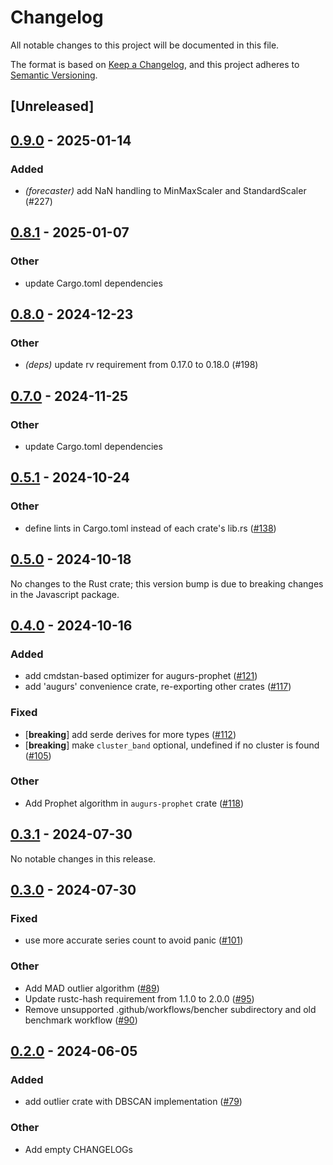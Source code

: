 # Changelog
All notable changes to this project will be documented in this file.

The format is based on [Keep a Changelog](https://keepachangelog.com/en/1.0.0/),
and this project adheres to [Semantic Versioning](https://semver.org/spec/v2.0.0.html).

## [Unreleased]

## [0.9.0](https://github.com/grafana/augurs/compare/augurs-outlier-v0.8.1...augurs-outlier-v0.9.0) - 2025-01-14

### Added

- *(forecaster)* add NaN handling to MinMaxScaler and StandardScaler (#227)

## [0.8.1](https://github.com/grafana/augurs/compare/augurs-outlier-v0.8.0...augurs-outlier-v0.8.1) - 2025-01-07

### Other

- update Cargo.toml dependencies

## [0.8.0](https://github.com/grafana/augurs/compare/augurs-outlier-v0.7.0...augurs-outlier-v0.8.0) - 2024-12-23

### Other

- *(deps)* update rv requirement from 0.17.0 to 0.18.0 (#198)

## [0.7.0](https://github.com/grafana/augurs/compare/augurs-outlier-v0.6.3...augurs-outlier-v0.7.0) - 2024-11-25

### Other

- update Cargo.toml dependencies

## [0.5.1](https://github.com/grafana/augurs/compare/augurs-outlier-v0.5.0...augurs-outlier-v0.5.1) - 2024-10-24

### Other

- define lints in Cargo.toml instead of each crate's lib.rs ([#138](https://github.com/grafana/augurs/pull/138))

## [0.5.0](https://github.com/grafana/augurs/compare/augurs-outlier-v0.5.0...augurs-outlier-v0.4.3) - 2024-10-18

No changes to the Rust crate; this version bump is due to breaking changes in the
Javascript package.

## [0.4.0](https://github.com/grafana/augurs/compare/augurs-outlier-v0.3.1...augurs-outlier-v0.4.0) - 2024-10-16

### Added

- add cmdstan-based optimizer for augurs-prophet ([#121](https://github.com/grafana/augurs/pull/121))
- add 'augurs' convenience crate, re-exporting other crates ([#117](https://github.com/grafana/augurs/pull/117))

### Fixed

- [**breaking**] add serde derives for more types ([#112](https://github.com/grafana/augurs/pull/112))
- [**breaking**] make `cluster_band` optional, undefined if no cluster is found ([#105](https://github.com/grafana/augurs/pull/105))

### Other

- Add Prophet algorithm in `augurs-prophet` crate ([#118](https://github.com/grafana/augurs/pull/118))

## [0.3.1](https://github.com/grafana/augurs/compare/augurs-outlier-v0.3.0...augurs-outlier-v0.3.1) - 2024-07-30

No notable changes in this release.

## [0.3.0](https://github.com/grafana/augurs/compare/augurs-outlier-v0.2.0...augurs-outlier-v0.3.0) - 2024-07-30

### Fixed
- use more accurate series count to avoid panic ([#101](https://github.com/grafana/augurs/pull/101))

### Other
- Add MAD outlier algorithm ([#89](https://github.com/grafana/augurs/pull/89))
- Update rustc-hash requirement from 1.1.0 to 2.0.0 ([#95](https://github.com/grafana/augurs/pull/95))
- Remove unsupported .github/workflows/bencher subdirectory and old benchmark workflow ([#90](https://github.com/grafana/augurs/pull/90))

## [0.2.0](https://github.com/grafana/augurs/compare/augurs-outlier-v0.1.2...augurs-outlier-v0.2.0) - 2024-06-05

### Added
- add outlier crate with DBSCAN implementation ([#79](https://github.com/grafana/augurs/pull/79))

### Other
- Add empty CHANGELOGs

